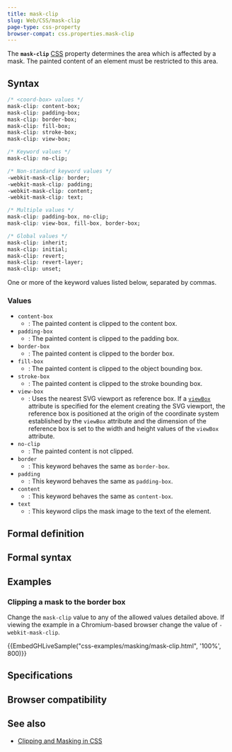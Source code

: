 ```yaml
---
title: mask-clip
slug: Web/CSS/mask-clip
page-type: css-property
browser-compat: css.properties.mask-clip
---
```




The **`mask-clip`** [CSS](/Web/CSS) property determines the area which is affected by a mask. The painted content of an element must be restricted to this area.

## Syntax

```css
/* <coord-box> values */
mask-clip: content-box;
mask-clip: padding-box;
mask-clip: border-box;
mask-clip: fill-box;
mask-clip: stroke-box;
mask-clip: view-box;

/* Keyword values */
mask-clip: no-clip;

/* Non-standard keyword values */
-webkit-mask-clip: border;
-webkit-mask-clip: padding;
-webkit-mask-clip: content;
-webkit-mask-clip: text;

/* Multiple values */
mask-clip: padding-box, no-clip;
mask-clip: view-box, fill-box, border-box;

/* Global values */
mask-clip: inherit;
mask-clip: initial;
mask-clip: revert;
mask-clip: revert-layer;
mask-clip: unset;
```

One or more of the keyword values listed below, separated by commas.

### Values

- `content-box`
  - : The painted content is clipped to the content box.
- `padding-box`
  - : The painted content is clipped to the padding box.
- `border-box`
  - : The painted content is clipped to the border box.
- `fill-box`
  - : The painted content is clipped to the object bounding box.
- `stroke-box`
  - : The painted content is clipped to the stroke bounding box.
- `view-box`
  - : Uses the nearest SVG viewport as reference box. If a [`viewBox`](/Web/SVG/Attribute/viewBox) attribute is specified for the element creating the SVG viewport, the reference box is positioned at the origin of the coordinate system established by the `viewBox` attribute and the dimension of the reference box is set to the width and height values of the `viewBox` attribute.
- `no-clip`
  - : The painted content is not clipped.
- `border`
  - : This keyword behaves the same as `border-box`.
- `padding`
  - : This keyword behaves the same as `padding-box`.
- `content`
  - : This keyword behaves the same as `content-box`.
- `text`
  - : This keyword clips the mask image to the text of the element.

## Formal definition



## Formal syntax



## Examples

### Clipping a mask to the border box

Change the `mask-clip` value to any of the allowed values detailed above. If viewing the example in a Chromium-based browser change the value of `-webkit-mask-clip`.

{{EmbedGHLiveSample("css-examples/masking/mask-clip.html", '100%', 800)}}

## Specifications



## Browser compatibility



## See also

- [Clipping and Masking in CSS](https://css-tricks.com/clipping-masking-css/)
